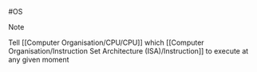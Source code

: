 #OS 
>[!note]
>Tell [[Computer Organisation/CPU/CPU]] which [[Computer Organisation/Instruction Set Architecture (ISA)/Instruction]] to execute at any given moment